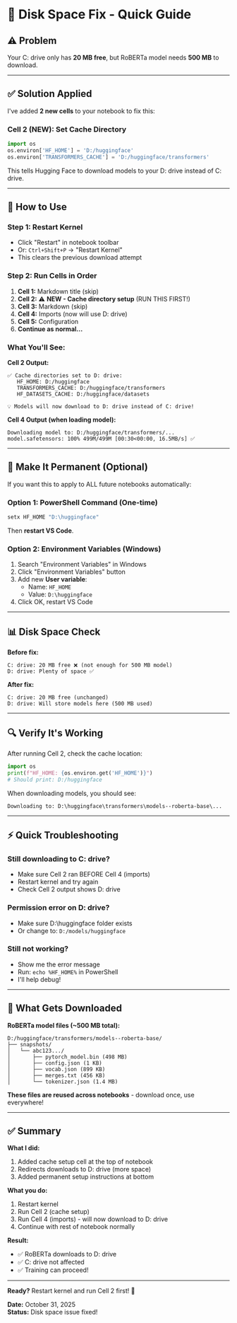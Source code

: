 # 🔧 Disk Space Fix - Quick Guide

## ⚠️ Problem
Your C: drive only has **20 MB free**, but RoBERTa model needs **500 MB** to download.

---

## ✅ Solution Applied

I've added **2 new cells** to your notebook to fix this:

### **Cell 2 (NEW):** Set Cache Directory
```python
import os
os.environ['HF_HOME'] = 'D:/huggingface'
os.environ['TRANSFORMERS_CACHE'] = 'D:/huggingface/transformers'
```

This tells Hugging Face to download models to your D: drive instead of C: drive.

---

## 🚀 How to Use

### **Step 1: Restart Kernel**
- Click "Restart" in notebook toolbar
- Or: `Ctrl+Shift+P` → "Restart Kernel"
- This clears the previous download attempt

### **Step 2: Run Cells in Order**
1. **Cell 1:** Markdown title (skip)
2. **Cell 2:** ⚠️ **NEW - Cache directory setup** (RUN THIS FIRST!)
3. **Cell 3:** Markdown (skip)
4. **Cell 4:** Imports (now will use D: drive)
5. **Cell 5:** Configuration
6. **Continue as normal...**

### **What You'll See:**

**Cell 2 Output:**
```
✅ Cache directories set to D: drive:
   HF_HOME: D:/huggingface
   TRANSFORMERS_CACHE: D:/huggingface/transformers
   HF_DATASETS_CACHE: D:/huggingface/datasets

💡 Models will now download to D: drive instead of C: drive!
```

**Cell 4 Output (when loading model):**
```
Downloading model to: D:/huggingface/transformers/...
model.safetensors: 100% 499M/499M [00:30<00:00, 16.5MB/s] ✅
```

---

## 💾 Make It Permanent (Optional)

If you want this to apply to ALL future notebooks automatically:

### **Option 1: PowerShell Command (One-time)**
```powershell
setx HF_HOME "D:\huggingface"
```

Then **restart VS Code**.

### **Option 2: Environment Variables (Windows)**
1. Search "Environment Variables" in Windows
2. Click "Environment Variables" button
3. Add new **User variable**:
   - Name: `HF_HOME`
   - Value: `D:\huggingface`
4. Click OK, restart VS Code

---

## 📊 Disk Space Check

**Before fix:**
```
C: drive: 20 MB free ❌ (not enough for 500 MB model)
D: drive: Plenty of space ✅
```

**After fix:**
```
C: drive: 20 MB free (unchanged)
D: drive: Will store models here (500 MB used)
```

---

## 🔍 Verify It's Working

After running Cell 2, check the cache location:

```python
import os
print(f"HF_HOME: {os.environ.get('HF_HOME')}")
# Should print: D:/huggingface
```

When downloading models, you should see:
```
Downloading to: D:\huggingface\transformers\models--roberta-base\...
```

---

## ⚡ Quick Troubleshooting

### **Still downloading to C: drive?**
- Make sure Cell 2 ran BEFORE Cell 4 (imports)
- Restart kernel and try again
- Check Cell 2 output shows D: drive

### **Permission error on D: drive?**
- Make sure D:\huggingface folder exists
- Or change to: `D:/models/huggingface`

### **Still not working?**
- Show me the error message
- Run: `echo %HF_HOME%` in PowerShell
- I'll help debug!

---

## 📁 What Gets Downloaded

**RoBERTa model files (~500 MB total):**
```
D:/huggingface/transformers/models--roberta-base/
├── snapshots/
│   └── abc123.../
│       ├── pytorch_model.bin (498 MB)
│       ├── config.json (1 KB)
│       ├── vocab.json (899 KB)
│       ├── merges.txt (456 KB)
│       └── tokenizer.json (1.4 MB)
```

**These files are reused across notebooks** - download once, use everywhere!

---

## ✅ Summary

**What I did:**
1. Added cache setup cell at the top of notebook
2. Redirects downloads to D: drive (more space)
3. Added permanent setup instructions at bottom

**What you do:**
1. Restart kernel
2. Run Cell 2 (cache setup)
3. Run Cell 4 (imports) - will now download to D: drive
4. Continue with rest of notebook normally

**Result:** 
- ✅ RoBERTa downloads to D: drive
- ✅ C: drive not affected
- ✅ Training can proceed!

---

**Ready?** Restart kernel and run Cell 2 first! 🚀

**Date:** October 31, 2025  
**Status:** Disk space issue fixed!
